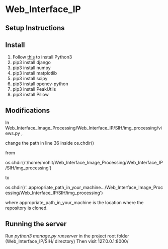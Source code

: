 # Web_Interface_IP

## Setup Instructions

## Install
1. Follow [this](https://vitux.com/install-python3-on-ubuntu-and-set-up-a-virtual-programming-environment/) to install Python3
2. pip3 install django
3. pip3 install numpy
4. pip3 install matplotlib
5. pip3 install scipy
6. pip3 install opencv-python
7. pip3 install PeakUtils
8. pip3 install Pillow

## Modifications

In Web_Interface_Image_Processing/Web_Interface_IP/SIH/img_processing/views.py ,

change the path in line 36 inside os.chdir()

from 

os.chdir(r'/home/mohit/Web_Interface_Image_Processing/Web_Interface_IP/SIH/img_processing')

to 

os.chdir(r'..appropriate_path_in_your_machine.../Web_Interface_Image_Processing/Web_Interface_IP/SIH/img_processing')

where appropriate_path_in_your_machine is the location where the repository is cloned.


## Running the server

Run *python3 manage.py runserver* in the project root folder (Web_Interface_IP/SIH/ directory)
Then visit 127.0.0.1:8000/

